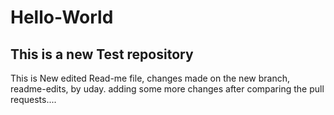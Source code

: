# Hello-World
## This  is a new Test repository
This is New edited Read-me file, changes made on the new branch, readme-edits, by uday. 
adding some more changes after comparing the pull requests....
